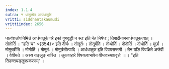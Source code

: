 ```yaml
---
index: 1.1.4
sutra: न धातुलोप आर्धधातुके
vritti: siddhantakaumudi
vrittiindex: 2656
---
```


धात्वंशलोपनिमित्ते आर्धधातुके परे इको गुणवृद्धी न स्तः इति नेह निषेधः ; तिबादीनामनार्धधातुकत्वात् ।
तोतोर्ति । "हलि च" <{354}> इति दीर्घः ।
तोतूर्तः । तोतूर्वति ।
तोथोर्ति । दोदोर्ति । दोधोर्ति ।
मुर्छा । मोमूर्च्छीति । मोमोर्ति । मोमूर्तः । मोमूर्छतीत्यादि ।
आर्धधातुक इति विषयसप्तमी । तेन यङि विवक्षिते अजेर्वी ।
वेवीयते । अस्य यङ्लुङ् नास्ति । लुकापहारे विषयत्वाभावेन वीभावस्याप्रवृत्तेः ॥
। "इति तिङन्तयङ्लुक्प्रकरणम्"‌ ।
